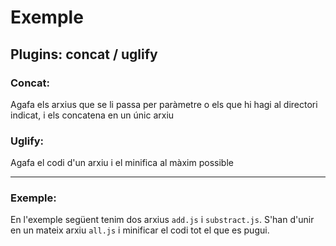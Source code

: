 # Exemple
## Plugins: __concat / uglify__
### Concat:
Agafa els arxius que se li passa per paràmetre o els que hi hagi al directori indicat, i els concatena en un únic arxiu
### Uglify:
Agafa el codi d'un arxiu i el minifica al màxim possible

---

### Exemple:
En l'exemple següent tenim dos arxius ```add.js``` i ```substract.js```. S'han d'unir en un mateix arxiu ```all.js``` i minificar el codi tot el que es pugui.